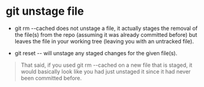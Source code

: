 # git unstage file

* git rm --cached <filePath> does not unstage a file, it actually stages the removal of the file(s) from the repo (assuming it was already committed before) but leaves the file in your working tree (leaving you with an untracked file).

* git reset -- <filePath> will unstage any staged changes for the given file(s).

> That said, if you used git rm --cached on a new file that is staged, it would basically look like you had just unstaged it since it had never been committed before.
